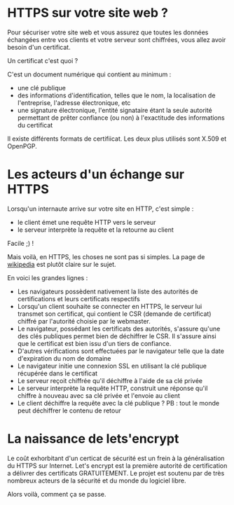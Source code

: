 # HTTPS sur votre site web ?
Pour sécuriser votre site web et vous assurez que toutes les données échangées entre vos clients et votre serveur sont chiffrées, vous allez avoir besoin d'un certificat.

Un certificat c'est quoi ? 

C'est un document numérique qui contient au minimum : 
* une clé publique
* des informations d'identification, telles que le nom, la localisation de l'entreprise, l'adresse électronique, etc
* une signature électronique, l'entité signataire étant la seule autorité permettant de prêter confiance (ou non) à l'exactitude des informations du certificat

Il existe différents formats de certifiicat. Les deux plus utilisés sont X.509 et OpenPGP.

# Les acteurs d'un échange sur HTTPS

Lorsqu'un internaute arrive sur votre site en HTTP, c'est simple : 
* le client émet une requête HTTP vers le serveur
* le serveur interprète la requête et la retourne au client

Facile ;) !

Mais voilà, en HTTPS, les choses ne sont pas si simples. La page de [wikipedia](https://fr.wikipedia.org/wiki/Autorit%C3%A9_de_certification) est plutôt claire sur le sujet. 

En voici les grandes lignes :
* Les navigateurs possèdent nativement la liste des autorités de certifications et leurs certificats respectifs
* Lorsqu'un client souhaite se connecter en HTTPS, le serveur lui transmet son certificat, qui contient le CSR (demande de certificat) chiffré par l'autorité choisie par le webmaster.
* Le navigateur, possédant les certificats des autorités, s'assure qu'une des clés publiques permet bien de déchiffrer le CSR. Il s'assure ainsi que le certificat est bien issu d'un tiers de confiance.
* D'autres vérifications sont effectuées par le navigateur telle que la date d'expiration du nom de domaine
* Le navigateur initie une connexion SSL en utilisant la clé publique récupérée dans le certificat
* Le serveur reçoit chiffrée qu'il déchiffre à l'aide de sa clé privée
* Le serveur interprète la requête HTTP, construit une réponse qu'il chiffre à nouveau avec sa clé privée et l'envoie au client
* Le client déchiffre la requête avec la clé publique ? PB : tout le monde peut déchiffrer le contenu de retour

# La naissance de lets'encrypt
Le coût exhorbitant d'un certicat de sécurité est un frein à la généralisation du HTTPS sur Internet. Let's encrypt est la première autorité de certification a délivrer des certificats GRATUITEMENT. Le projet est soutenu par de très nombreux acteurs de la sécurité et du monde du logiciel libre.

Alors voilà, comment ça se passe.





